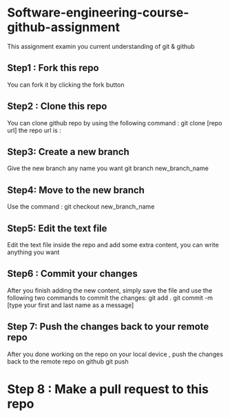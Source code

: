 # Software-engineering-course-github-assignment
This assignment examin you current understanding of git & github

## Step1 : Fork this repo
You can fork it by clicking the fork button

## Step2 : Clone this repo
You can clone github repo by using the following command :
    git clone [repo url]
the repo url is :  

## Step3: Create a new branch
Give the new branch any name you want
     git branch new_branch_name

## Step4: Move to the new branch
Use the command :
     git checkout new_branch_name

## Step5: Edit the text file
Edit the text file inside the repo and add some extra content, you can write anything you want

## Step6 : Commit your changes
After you finish adding the new content, simply save the file and use the following two commands to commit the changes:
     git add .
     git commit -m [type your first and last name as a message]

## Step 7: Push the changes back to your remote repo
After you done working on the repo on your local device , push the changes back to the remote repo on github 
    git push 
# Step 8 : Make a pull request to this repo
